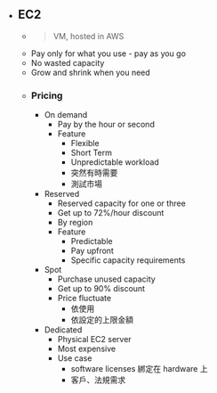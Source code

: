 - ## EC2
	- > VM,  hosted in AWS
	- Pay only for what you use - pay as you go
	- No wasted capacity
	- Grow and shrink when you need
	- ### Pricing
		- On demand
			- Pay by the hour or second
			- Feature
				- Flexible
				- Short Term
				- Unpredictable workload
				- 突然有時需要
				- 測試市場
		- Reserved
			- Reserved capacity for one or three
			- Get  up to 72%/hour discount
			- By region
			- Feature
				- Predictable
				- Pay upfront
				- Specific capacity requirements
		- Spot
			- Purchase unused capacity
			- Get up to 90% discount
			- Price fluctuate
				- 依使用
				- 依設定的上限金額
		- Dedicated
			- Physical EC2 server
			- Most expensive
			- Use case
				- software licenses 綁定在 hardware 上
				- 客戶、法規需求
